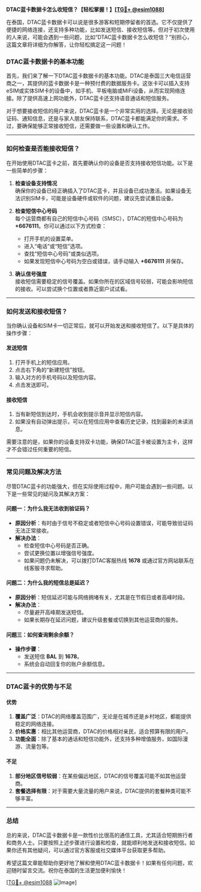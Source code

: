 **DTAC蓝卡数据卡怎么收短信？【轻松掌握！】[[TG💪+ @esim1088](https://t.me/s/esim1088)]**

在泰国，DTAC蓝卡数据卡可以说是很多游客和短期停留者的首选。它不仅提供了便捷的网络连接，还支持多种功能，比如发送短信、接收短信等。但对于初次使用的人来说，可能会遇到一些问题，比如“DTAC蓝卡数据卡怎么收短信？”别担心，这篇文章将详细为你解答，让你轻松搞定这一问题！

### DTAC蓝卡数据卡的基本功能

首先，我们来了解一下DTAC蓝卡数据卡的基本功能。DTAC是泰国三大电信运营商之一，其提供的蓝卡数据卡是一种预付费的数据服务卡。这张卡可以插入支持eSIM或实体SIM卡的设备中，如手机、平板电脑或MiFi设备，从而实现网络连接。除了提供高速上网功能外，DTAC蓝卡还支持语音通话和短信服务。

对于想要接收短信的用户来说，DTAC蓝卡是一个非常实用的选择。无论是接收验证码、通知信息，还是与家人朋友保持联系，DTAC蓝卡都能满足你的需求。不过，要确保能够正常接收短信，还需要做一些设置和确认工作。

---

### 如何检查是否能接收短信？

在开始使用DTAC蓝卡之前，首先要确认你的设备是否支持接收短信功能。以下是一些简单的步骤：

1. **检查设备支持情况**  
   确保你的设备已经正确插入了DTAC蓝卡，并且设备已成功激活。如果设备无法识别SIM卡，可能是设备硬件或软件的问题，建议先尝试重启设备。

2. **检查短信中心号码**  
   每个运营商都有自己的短信中心号码（SMSC），DTAC的短信中心号码为 **+6676111**。你可以通过以下方式检查：
   - 打开手机的设置菜单。
   - 进入“电话”或“短信”选项。
   - 查找“短信中心号码”或类似选项。
   - 如果发现短信中心号码为空白或错误，请手动输入 **+6676111** 并保存。

3. **确认信号强度**  
   接收短信需要稳定的信号覆盖。如果你所在的区域信号较弱，可能会影响短信的接收。可以尝试换个位置或者靠近窗户试试看。

---

### 如何发送和接收短信？

当你确认设备和SIM卡一切正常后，就可以开始发送和接收短信了。以下是具体的操作步骤：

#### 发送短信
1. 打开手机上的短信应用。
2. 点击右下角的“新建短信”按钮。
3. 输入对方的手机号码以及短信内容。
4. 点击发送即可。

#### 接收短信
1. 当有新短信到达时，手机会收到提示音并显示短信内容。
2. 如果没有自动弹出提示，可以在短信应用中查看历史记录，找到最新的未读消息。

需要注意的是，如果你的设备支持双卡功能，确保DTAC蓝卡被设置为主卡，这样才不会错过任何重要的短信。

---

### 常见问题及解决方法

尽管DTAC蓝卡的功能强大，但在实际使用过程中，用户可能会遇到一些问题。以下是一些常见的疑问及其解决方案：

#### 问题一：为什么我无法收到验证码？
- **原因分析**：有时由于信号不稳定或者短信中心号码设置错误，可能导致验证码无法正常接收。
- **解决办法**：
  - 检查短信中心号码是否正确。
  - 尝试更换位置以增强信号强度。
  - 如果问题仍未解决，可以拨打DTAC客服热线 **1678** 或通过官方网站联系在线客服寻求帮助。

#### 问题二：为什么我的短信总是延迟？
- **原因分析**：短信延迟可能与网络拥堵有关，尤其是在节假日或者高峰时段。
- **解决办法**：
  - 尽量避开高峰期发送短信。
  - 如果长期存在延迟问题，建议升级套餐或切换到其他运营商的服务。

#### 问题三：如何查询剩余余额？
- **操作步骤**：
  - 发送短信 **BAL** 到 **1678**。
  - 系统会自动回复你的账户余额信息。

---

### DTAC蓝卡的优势与不足

#### 优势
1. **覆盖广泛**：DTAC的网络覆盖范围广，无论是在城市还是乡村地区，都能提供稳定的网络连接。
2. **价格实惠**：相比其他运营商，DTAC的价格相对亲民，适合预算有限的用户。
3. **功能全面**：除了基本的通话和短信功能外，还支持多种增值服务，如国际漫游、流量包等。

#### 不足
1. **部分地区信号较弱**：在某些偏远地区，DTAC的信号覆盖可能不如其他运营商。
2. **套餐选择有限**：对于需要大量流量的用户来说，DTAC提供的套餐种类可能不够丰富。

---

### 总结

总的来说，DTAC蓝卡数据卡是一款性价比很高的通信工具，尤其适合短期旅行者和商务人士。只要按照上述步骤进行设置和检查，就能顺利地发送和接收短信。如果你还有其他疑问，可以通过官方客服或社交媒体平台获取更多帮助。

希望这篇文章能帮助你更好地了解和使用DTAC蓝卡数据卡！如果有任何问题，欢迎随时留言交流。祝你在泰国的生活更加便利愉快！

[[TG💪+ @esim1088](https://t.me/s/esim1088) ![Image](https://i.postimg.cc/4NQfJmqS/Snipaste-2025-05-13-00-14-12.png)]